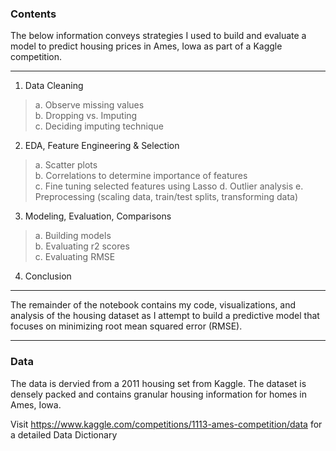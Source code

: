 ### Contents ###
The below information conveys strategies I used to build and evaluate a model to predict housing prices in Ames, Iowa as part of a Kaggle competition.

---
1. Data Cleaning
> a. Observe missing values <br>
> b. Dropping vs. Imputing <br>
> c. Deciding imputing technique

2. EDA, Feature Engineering & Selection
> a. Scatter plots <br>
> b. Correlations to determine importance of features <br>
> c. Fine tuning selected features using Lasso
> d. Outlier analysis
> e. Preprocessing (scaling data, train/test splits, transforming data)

3. Modeling, Evaluation, Comparisons
> a. Building models <br>
> b. Evaluating r2 scores <br>
> c. Evaluating RMSE <br>

4. Conclusion <br>
---

The remainder of the notebook contains my code, visualizations, and analysis of the housing dataset as I attempt to build a predictive model that focuses on minimizing root mean squared error (RMSE).

---

### Data ###
The data is dervied from a 2011 housing set from Kaggle. The dataset is densely packed and contains granular housing information for homes in Ames, Iowa.

Visit https://www.kaggle.com/competitions/1113-ames-competition/data for a detailed Data Dictionary